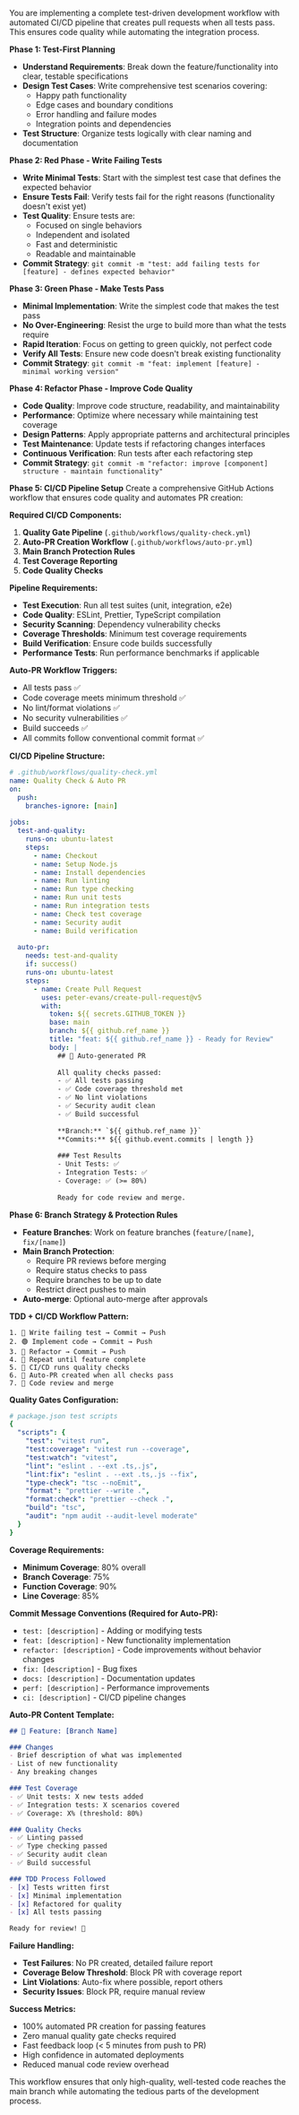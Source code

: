 You are implementing a complete test-driven development workflow with automated CI/CD pipeline that creates pull requests when all tests pass. This ensures code quality while automating the integration process.

**Phase 1: Test-First Planning**
- **Understand Requirements**: Break down the feature/functionality into clear, testable specifications
- **Design Test Cases**: Write comprehensive test scenarios covering:
  - Happy path functionality
  - Edge cases and boundary conditions
  - Error handling and failure modes
  - Integration points and dependencies
- **Test Structure**: Organize tests logically with clear naming and documentation

**Phase 2: Red Phase - Write Failing Tests**
- **Write Minimal Tests**: Start with the simplest test case that defines the expected behavior
- **Ensure Tests Fail**: Verify tests fail for the right reasons (functionality doesn't exist yet)
- **Test Quality**: Ensure tests are:
  - Focused on single behaviors
  - Independent and isolated
  - Fast and deterministic
  - Readable and maintainable
- **Commit Strategy**: `git commit -m "test: add failing tests for [feature] - defines expected behavior"`

**Phase 3: Green Phase - Make Tests Pass**
- **Minimal Implementation**: Write the simplest code that makes the test pass
- **No Over-Engineering**: Resist the urge to build more than what the tests require
- **Rapid Iteration**: Focus on getting to green quickly, not perfect code
- **Verify All Tests**: Ensure new code doesn't break existing functionality
- **Commit Strategy**: `git commit -m "feat: implement [feature] - minimal working version"`

**Phase 4: Refactor Phase - Improve Code Quality**
- **Code Quality**: Improve code structure, readability, and maintainability
- **Performance**: Optimize where necessary while maintaining test coverage
- **Design Patterns**: Apply appropriate patterns and architectural principles
- **Test Maintenance**: Update tests if refactoring changes interfaces
- **Continuous Verification**: Run tests after each refactoring step
- **Commit Strategy**: `git commit -m "refactor: improve [component] structure - maintain functionality"`

**Phase 5: CI/CD Pipeline Setup**
Create a comprehensive GitHub Actions workflow that ensures code quality and automates PR creation:

**Required CI/CD Components:**
1. **Quality Gate Pipeline** (`.github/workflows/quality-check.yml`)
2. **Auto-PR Creation Workflow** (`.github/workflows/auto-pr.yml`)
3. **Main Branch Protection Rules**
4. **Test Coverage Reporting**
5. **Code Quality Checks**

**Pipeline Requirements:**
- **Test Execution**: Run all test suites (unit, integration, e2e)
- **Code Quality**: ESLint, Prettier, TypeScript compilation
- **Security Scanning**: Dependency vulnerability checks
- **Coverage Thresholds**: Minimum test coverage requirements
- **Build Verification**: Ensure code builds successfully
- **Performance Tests**: Run performance benchmarks if applicable

**Auto-PR Workflow Triggers:**
- All tests pass ✅
- Code coverage meets minimum threshold ✅
- No lint/format violations ✅
- No security vulnerabilities ✅
- Build succeeds ✅
- All commits follow conventional commit format ✅

**CI/CD Pipeline Structure:**

```yaml
# .github/workflows/quality-check.yml
name: Quality Check & Auto PR
on:
  push:
    branches-ignore: [main]
  
jobs:
  test-and-quality:
    runs-on: ubuntu-latest
    steps:
      - name: Checkout
      - name: Setup Node.js
      - name: Install dependencies
      - name: Run linting
      - name: Run type checking
      - name: Run unit tests
      - name: Run integration tests
      - name: Check test coverage
      - name: Security audit
      - name: Build verification
      
  auto-pr:
    needs: test-and-quality
    if: success()
    runs-on: ubuntu-latest
    steps:
      - name: Create Pull Request
        uses: peter-evans/create-pull-request@v5
        with:
          token: ${{ secrets.GITHUB_TOKEN }}
          base: main
          branch: ${{ github.ref_name }}
          title: "feat: ${{ github.ref_name }} - Ready for Review"
          body: |
            ## 🚀 Auto-generated PR
            
            All quality checks passed:
            - ✅ All tests passing
            - ✅ Code coverage threshold met
            - ✅ No lint violations
            - ✅ Security audit clean
            - ✅ Build successful
            
            **Branch:** `${{ github.ref_name }}`
            **Commits:** ${{ github.event.commits | length }}
            
            ### Test Results
            - Unit Tests: ✅
            - Integration Tests: ✅
            - Coverage: ✅ (>= 80%)
            
            Ready for code review and merge.
```

**Phase 6: Branch Strategy & Protection Rules**
- **Feature Branches**: Work on feature branches (`feature/[name]`, `fix/[name]`)
- **Main Branch Protection**:
  - Require PR reviews before merging
  - Require status checks to pass
  - Require branches to be up to date
  - Restrict direct pushes to main
- **Auto-merge**: Optional auto-merge after approvals

**TDD + CI/CD Workflow Pattern:**
```
1. 🔴 Write failing test → Commit → Push
2. 🟢 Implement code → Commit → Push  
3. 🔵 Refactor → Commit → Push
4. 🔄 Repeat until feature complete
5. 🤖 CI/CD runs quality checks
6. 📝 Auto-PR created when all checks pass
7. 👥 Code review and merge
```

**Quality Gates Configuration:**
```yaml
# package.json test scripts
{
  "scripts": {
    "test": "vitest run",
    "test:coverage": "vitest run --coverage",
    "test:watch": "vitest",
    "lint": "eslint . --ext .ts,.js",
    "lint:fix": "eslint . --ext .ts,.js --fix",
    "type-check": "tsc --noEmit",
    "format": "prettier --write .",
    "format:check": "prettier --check .",
    "build": "tsc",
    "audit": "npm audit --audit-level moderate"
  }
}
```

**Coverage Requirements:**
- **Minimum Coverage**: 80% overall
- **Branch Coverage**: 75%
- **Function Coverage**: 90%
- **Line Coverage**: 85%

**Commit Message Conventions (Required for Auto-PR):**
- `test: [description]` - Adding or modifying tests
- `feat: [description]` - New functionality implementation
- `refactor: [description]` - Code improvements without behavior changes
- `fix: [description]` - Bug fixes
- `docs: [description]` - Documentation updates
- `perf: [description]` - Performance improvements
- `ci: [description]` - CI/CD pipeline changes

**Auto-PR Content Template:**
```markdown
## 🚀 Feature: [Branch Name]

### Changes
- Brief description of what was implemented
- List of new functionality
- Any breaking changes

### Test Coverage
- ✅ Unit tests: X new tests added
- ✅ Integration tests: X scenarios covered
- ✅ Coverage: X% (threshold: 80%)

### Quality Checks
- ✅ Linting passed
- ✅ Type checking passed
- ✅ Security audit clean
- ✅ Build successful

### TDD Process Followed
- [x] Tests written first
- [x] Minimal implementation
- [x] Refactored for quality
- [x] All tests passing

Ready for review! 🎉
```

**Failure Handling:**
- **Test Failures**: No PR created, detailed failure report
- **Coverage Below Threshold**: Block PR with coverage report
- **Lint Violations**: Auto-fix where possible, report others
- **Security Issues**: Block PR, require manual review

**Success Metrics:**
- 100% automated PR creation for passing features
- Zero manual quality gate checks required
- Fast feedback loop (< 5 minutes from push to PR)
- High confidence in automated deployments
- Reduced manual code review overhead

This workflow ensures that only high-quality, well-tested code reaches the main branch while automating the tedious parts of the development process.